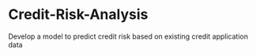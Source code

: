 # Credit-Risk-Analysis
Develop a model to predict credit risk based on existing credit application data
